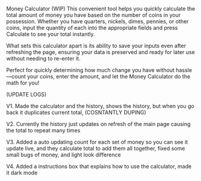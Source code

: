 Money Calculator (WIP) This convenient tool helps you quickly calculate the total amount of money you have based on the number of coins in your possession. Whether you have quarters, nickels, dimes, pennies, or other coins, input the quantity of each into the appropriate fields and press Calculate to see your total instantly.

What sets this calculator apart is its ability to save your inputs even after refreshing the page, ensuring your data is preserved and ready for later use without needing to re-enter it.

Perfect for quickly determining how much change you have without hassle—count your coins, enter the amount, and let the Money Calculator do the math for you!

(UPDATE LOGS)

V1. Made the calculator and the history, shows the history, but when you go back it duplicates current total, (COSNTANTLY DUPING)

V2. Currently the history just updates on refresh of the main page causing the total to repeat many times

V3. Added a auto updating count for each set of money so you can see it update live, and they calculate total to add them all together, fixed some small bugs of money, and light look difference

V4. Added a instructions box that explains how to use the calculator, made it dark mode
